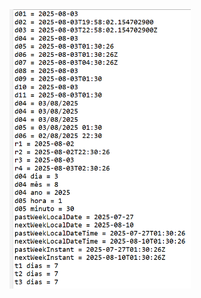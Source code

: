 <img src="https://github.com/hiranfbcj/localDate-localDateTime-instant-duration-zoneId-chronoUnit/blob/main/readme.png" width=290>
